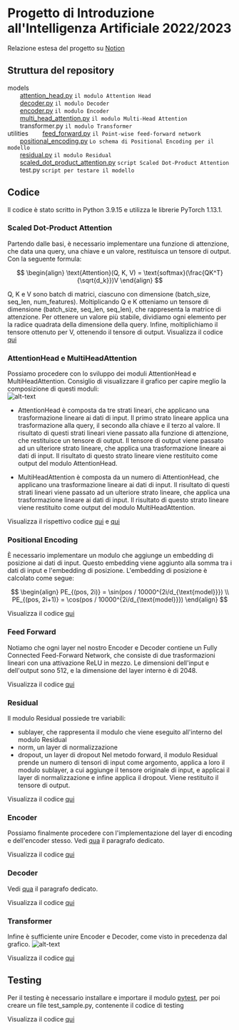 # Progetto di Introduzione all'Intelligenza Artificiale 2022/2023

Relazione estesa del progetto su [Notion](https://feather-floss-434.notion.site/Progetto-e13990b2b78641fa8b761475bc1c815d)
## Struttura del repository
 
models  
  [attention_head.py](models/attention_head.py) `il modulo Attention Head`  
  [decoder.py](models/decoder.py) `il modulo Decoder`  
  [encoder.py](models/encoder.py) `il modulo Encoder`  
  [multi_head_attention.py](models/multi_head_attention.py) `il modulo Multi-Head Attention`  
  transformer.py `il modulo Transformer`  
utilities 
  [feed_forward.py](utilities/feed_forward.py) `il Point-wise feed-forward network`  
  [positional_encoding.py](utilities/positional_encoding.py) `Lo schema di Positional Encoding per il modello`  
  [residual.py](utilities/residual.py) `il modulo Residual`  
  [scaled_dot_product_attention.py](utilities/scaled_dot_product_attention.py) `script Scaled Dot-Product Attention`  
  test.py `script per testare il modello`  


## Codice
Il codice è stato scritto in Python 3.9.15 e utilizza le librerie PyTorch 1.13.1.

### Scaled Dot-Product Attention
Partendo dalle basi, è necessario implementare una funzione di attenzione, che data una query, una chiave e un valore, restituisca un tensore di output. Con la seguente formula:

$$ 
\begin{align}
\text{Attention}(Q, K, V) = \text{softmax}(\frac{QK^T}{\sqrt{d_k}})V 
\end{align}
$$

Q, K e V sono batch di matrici, ciascuno con dimensione (batch_size, seq_len, num_features). Moltiplicando Q e K otteniamo un tensore di dimensione (batch_size, seq_len, seq_len), che rappresenta la matrice di attenzione. Per ottenere un valore più stabile, dividiamo ogni elemento per la radice quadrata della dimensione della query. Infine, moltiplichiamo il tensore ottenuto per V, ottenendo il tensore di output.
Visualizza il codice [qui](scripts/scaled_dot_product_attention.py)

### AttentionHead e MultiHeadAttention
Possiamo procedere con lo sviluppo dei moduli AttentionHead e MultiHeadAttention.
Consiglio di visualizzare il grafico per capire meglio la composizione di questi moduli:  
![alt-text](https://s3.us-west-2.amazonaws.com/secure.notion-static.com/1078abb6-b313-4b34-9393-d5b5581d8a16/Untitled.png?X-Amz-Algorithm=AWS4-HMAC-SHA256&X-Amz-Content-Sha256=UNSIGNED-PAYLOAD&X-Amz-Credential=AKIAT73L2G45EIPT3X45%2F20230225%2Fus-west-2%2Fs3%2Faws4_request&X-Amz-Date=20230225T183322Z&X-Amz-Expires=86400&X-Amz-Signature=82428c1d2c63ef918906d43646e33101221d5c7fcf3ebefc7c61e24c12a8f5bb&X-Amz-SignedHeaders=host&response-content-disposition=filename%3D%22Untitled.png%22&x-id=GetObject)

- AttentionHead è composta da tre strati lineari, che applicano una trasformazione lineare ai dati di input. Il primo strato lineare applica una trasformazione alla query, il secondo alla chiave e il terzo al valore. Il risultato di questi strati lineari viene passato alla funzione di attenzione, che restituisce un tensore di output. Il tensore di output viene passato ad un ulteriore strato lineare, che applica una trasformazione lineare ai dati di input. Il risultato di questo strato lineare viene restituito come output del modulo AttentionHead.

- MultiHeadAttention è composta da un numero di AttentionHead, che applicano una trasformazione lineare ai dati di input. Il risultato di questi strati lineari viene passato ad un ulteriore strato lineare, che applica una trasformazione lineare ai dati di input. Il risultato di questo strato lineare viene restituito come output del modulo MultiHeadAttention.

Visualizza il rispettivo codice [qui](models/attention_head.py) e [qui](models/multi_head_attention.py)

### Positional Encoding
È necessario implementare un modulo che aggiunge un embedding di posizione ai dati di input. Questo embedding viene aggiunto alla somma tra i dati di input e l'embedding di posizione. L'embedding di posizione è calcolato come segue:

$$
\begin{align}
PE_{(pos, 2i)} = \sin(pos / 10000^{2i/d_{\text{model}}}) \\
PE_{(pos, 2i+1)} = \cos(pos / 10000^{2i/d_{\text{model}}})
\end{align}
$$

Visualizza il codice [qui](models/positional_encoding.py)

### Feed Forward
Notiamo che ogni layer nel nostro Encoder e Decoder contiene un Fully Connected Feed-Forward Network, che consiste di due trasformazioni lineari con una attivazione ReLU in mezzo.
Le dimensioni dell'input e dell'output sono 512, e la dimensione del layer interno è di 2048.

Visualizza il codice [qui](models/feed_forward.py)

### Residual
Il modulo Residual possiede tre variabili:
- sublayer, che rappresenta il modulo che viene eseguito all'interno del modulo Residual
- norm, un layer di normalizzazione 
- dropout, un layer di dropout
Nel metodo forward, il modulo Residual prende un numero di tensori di input come argomento, applica a loro il modulo sublayer, a cui aggiunge il tensore originale di input, e applicai il
layer di normalizzazione e infine applica il dropout. Viene restituito il tensore di output.

Visualizza il codice [qui](models/residual.py)

### Encoder
Possiamo finalmente procedere con l'implementazione del layer di encoding e dell'encoder stesso.
Vedi [qua](https://www.notion.so/Progetto-e13990b2b78641fa8b761475bc1c815d?pvs=4#e8fe1b4c907f421ba17653f6d71aad3c) il paragrafo dedicato.

Visualizza il codice [qui](models/encoder.py)

### Decoder
Vedi [qua](https://www.notion.so/Progetto-e13990b2b78641fa8b761475bc1c815d?pvs=4#f9f7bbb08aa94b84ad7b315d91bb1295) il paragrafo dedicato.

Visualizza il codice [qui](models/decoder.py)

### Transformer
Infine è sufficiente unire Encoder e Decoder, come visto in precedenza dal grafico.
![alt-text](https://s3.us-west-2.amazonaws.com/secure.notion-static.com/f26c3908-0b2a-4c70-9740-602231cd23f4/Untitled.png?X-Amz-Algorithm=AWS4-HMAC-SHA256&X-Amz-Content-Sha256=UNSIGNED-PAYLOAD&X-Amz-Credential=AKIAT73L2G45EIPT3X45%2F20230226%2Fus-west-2%2Fs3%2Faws4_request&X-Amz-Date=20230226T164029Z&X-Amz-Expires=86400&X-Amz-Signature=a79a744bc95888465f67729cc829d0aebe7180610ceed57426e20ed7b9c045c1&X-Amz-SignedHeaders=host&response-content-disposition=filename%3D%22Untitled.png%22&x-id=GetObject)

Visualizza il codice [qui](models/transformer.py)

## Testing

Per il testing è necessario installare e importare il modulo [pytest](https://docs.pytest.org/en/7.2.x/), per poi creare un file test_sample.py, contenente il codice di testing

Visualizza il codice [qui](test/test_sample.py)